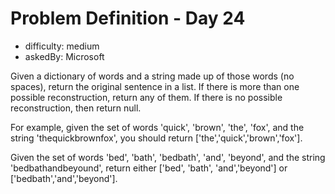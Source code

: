 # Problem Definition - Day 24

 - difficulty: medium
 - askedBy: Microsoft

Given a dictionary of words and a string made up of those words (no spaces), return the original sentence in a list. If there is more than one possible reconstruction, return any of them. If there is no possible reconstruction, then return null.

For example, given the set of words 'quick', 'brown', 'the', 'fox', and the string 'thequickbrownfox', you should return ['the','quick','brown','fox'].

Given the set of words 'bed', 'bath', 'bedbath', 'and', 'beyond', and the string 'bedbathandbeyound', return either ['bed', 'bath', 'and','beyond'] or ['bedbath','and','beyond'].
